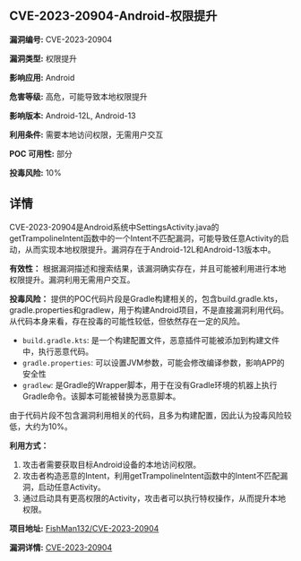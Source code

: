 ## CVE-2023-20904-Android-权限提升

**漏洞编号:** CVE-2023-20904

**漏洞类型:** 权限提升

**影响应用:** Android

**危害等级:** 高危，可能导致本地权限提升

**影响版本:** Android-12L, Android-13

**利用条件:** 需要本地访问权限，无需用户交互

**POC 可用性:** 部分

**投毒风险:** 10%

## 详情

CVE-2023-20904是Android系统中SettingsActivity.java的getTrampolineIntent函数中的一个Intent不匹配漏洞，可能导致任意Activity的启动，从而实现本地权限提升。漏洞存在于Android-12L和Android-13版本中。

**有效性：**
根据漏洞描述和搜索结果，该漏洞确实存在，并且可能被利用进行本地权限提升。漏洞利用无需用户交互。

**投毒风险：**
提供的POC代码片段是Gradle构建相关的，包含build.gradle.kts，gradle.properties和gradlew，用于构建Android项目，不是直接漏洞利用代码。从代码本身来看，存在投毒的可能性较低，但依然存在一定的风险。

*   `build.gradle.kts`: 是一个构建配置文件，恶意插件可能被添加到构建文件中，执行恶意代码。
*   `gradle.properties`: 可以设置JVM参数，可能会修改编译参数，影响APP的安全性
*   `gradlew`: 是Gradle的Wrapper脚本，用于在没有Gradle环境的机器上执行Gradle命令。该脚本可能被替换为恶意脚本。

由于代码片段不包含漏洞利用相关的代码，且多为构建配置，因此认为投毒风险较低，大约为10%。

**利用方式：**
1.  攻击者需要获取目标Android设备的本地访问权限。
2.  攻击者构造恶意的Intent，利用getTrampolineIntent函数中的Intent不匹配漏洞，启动任意Activity。
3.  通过启动具有更高权限的Activity，攻击者可以执行特权操作，从而提升本地权限。

**项目地址:** [FishMan132/CVE-2023-20904](https://github.com/FishMan132/CVE-2023-20904)

**漏洞详情:** [CVE-2023-20904](https://nvd.nist.gov/vuln/detail/CVE-2023-20904)